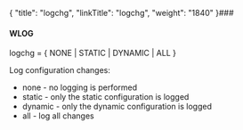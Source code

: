 {
    "title": "logchg",
    "linkTitle": "logchg",
    "weight": "1840"
}### 

#### WLOG

logchg = { NONE | STATIC | DYNAMIC | ALL
}

Log configuration changes:

- none - no logging
    is performed
- static - only the
    static configuration is logged
- dynamic - only
    the dynamic configuration is logged
- all - log all changes
